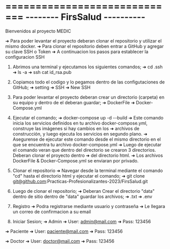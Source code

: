 =============================
-------- FirsSalud ----------
=============================


Bienvenidos al proyecto MEDIC

➜ Para poder levantar el proyecto deberan clonar el repositorio y utilizar el mismo docker.
➜ Para clonar el repositorio deben entrar a GitHub y agregar su clave SSH o Token
➜ A continuacion los pasos para establecer la configuracion SSH

1) Abrimos una terminal y ejecutamos los siguientes comandos;
➜ cd .ssh
➜ ls -a
➜ ssh cat id_rsa.pub 

2) Copiamos todo el codigo y lo pegamos dentro de las configutaciones de GitHub; 
➜ setting 
➜ SSH
➜ New SSH


3) Para poder levantar el proyecto deberan crear un directorio (carpeta) en su equipo y dentro de el deberan guardar;
➜ DockerFile
➜ Docker-Compose.yml

4) Ejecutar el comando;
➜ docker-compose up -d --build
➜ Este comando inicia los servicios definidos en tu archivo docker-compose.yml, construye las imágenes si hay cambios en los
➜ archivos de construcción, y luego ejecuta los servicios en segundo plano.
➜ Asegurense de ejecutar este comando desde el mismo directorio en el que se encuentra tu archivo docker-compose.yml
➜ Luego de ejecutar el comando veran que dentro del directorio se crearon 3 directorios. Deberan clonar el proyecto dentro
➜ del directorio html.
➜ Los archivos DockerFile & Docker-Compose.yml se enviaran por privado.


5) Clonar el repositorio
➜ Navegar desde la terminal mediante el comando "cd" hasta el directorio html y ejecutar el comando;
➜ git clone git@github.com:Practicas-Profesionalizantes-2023/FirsSalud.git

6) Luego de clonar el repositorio;
➜ Deberan Crear el directorio "data" dentro de sitio dentro de "data" guardar los archivos;
➜ .txt
➜ .env

7) Registro
➜ Podra registrarse mediante usuario y contraseña
➜ Le llegara un correo de confirmacion a su email

8) Iniciar Sesion;
➜ Admin
➜ User: admin@mail.com
➜ Pass: 123456

➜ Paciente
➜ User: paciente@mail.com
➜ Pass: 123456

➜ Doctor
➜ User: doctor@mail.com
➜ Pass: 123456
